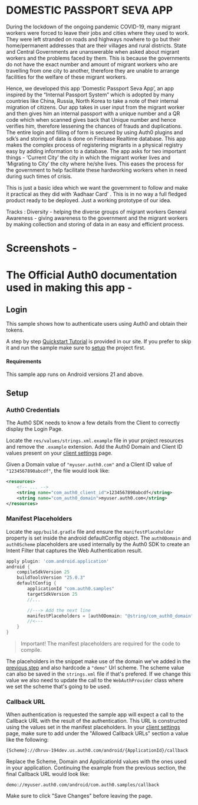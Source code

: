 # DOMESTIC PASSPORT SEVA APP

During the lockdown of the ongoing pandemic COVID-19, many migrant workers were forced to leave their jobs and cities where they used to work. They were left stranded on roads and highways nowhere to go but their home/permanent addresses that are their villages and rural districts. State and Central Governments are unanswerable when asked about migrant workers and the problems faced by them. This is because the governments do not have the exact number and amount of migrant workers who are travelling from one city to another, therefore they are unable to arrange facilities for the welfare of these migrant workers. 

Hence, we developed this app ‘Domestic Passport Seva App’, an app inspired by the “Internal Passport System” which is adopted by many countries like China, Russia, North Korea to take a note of their internal migration of citizens. Our app takes in user input from the migrant worker and then gives him an internal passport with a unique number and a QR code which when scanned gives back that Unique number and hence verifies him, therefore lessening the chances of frauds and duplications. The entire login and filling of form is secured by using Auth0 plugins and sdk’s and storing of data is done on Firebase Realtime database. 
This app makes the complex process of registering migrants in a  physical registry easy by adding information to a database. The app asks for two important things - ‘Current City’ the city in which the migrant worker lives and ‘Migrating to City’ the city where he/she lives. This eases the process for the government to help facilitate these hardworking workers when in need during such times of crisis. 

This is just a basic idea which we want the government to follow and make it practical as they did with ‘Aadhaar Card’ . This is in no way a full fledged product ready to be deployed. Just a working prototype of our idea.

Tracks : 
Diversity - helping the diverse groups of migrant workers
General Awareness - giving awareness to the government and the migrant workers by making collection and storing of data in an easy and efficient process. 


# Screenshots - 

# The Official Auth0 documentation used in making this app -
## Login

This sample shows how to authenticate users using Auth0 and obtain their tokens. 

A step by step [Quickstart Tutorial](https://auth0.com/docs/quickstart/native/android/00-login) is provided in our site. If you prefer to skip it and run the sample make sure to [setup](#setup) the project first.

#### Requirements

This sample app runs on Android versions 21 and above.

## Setup

### Auth0 Credentials

The Auth0 SDK needs to know a few details from the Client to correctly display the Login Page. 

Locate the `res/values/strings.xml.example` file in your project resources and remove the `.example` extension. Add the Auth0 Domain and Client ID values present on your [client settings](https://manage.auth0.com/#/clients) page.

Given a Domain value of `"myuser.auth0.com"` and a Client ID value of `"1234567890abcdf"`, the file would look like:

```xml
<resources>
    <!-- ... -->
    <string name="com_auth0_client_id">1234567890abcdf</string>
    <string name="com_auth0_domain">myuser.auth0.com</string>
</resources>
```

### Manifest Placeholders

Locate the `app/build.gradle` file and ensure the `manifestPlaceholder` property is set inside the android defaultConfig object. The `auth0Domain` and `auth0Scheme` placeholders are used internally by the Auth0 SDK to create an Intent Filter that captures the Web Authentication result. 

```groovy
apply plugin: 'com.android.application'
android {
    compileSdkVersion 25
    buildToolsVersion "25.0.3"
    defaultConfig {
        applicationId "com.auth0.samples"
        targetSdkVersion 25
        //...

        //---> Add the next line
        manifestPlaceholders = [auth0Domain: "@string/com_auth0_domain", auth0Scheme: "demo"]
        //<---
    }
}
```

> Important! The manifest placeholders are required for the code to compile.

The placeholders in the snippet make use of the domain we've added in the [previous step](#auth0-credentials) and also hardcode a `"demo"` Url scheme. The scheme value can also be saved in the `strings.xml` file if that's prefered. If we change this value we also need to update the call to the `WebAuthProvider` class where we set the scheme that's going to be used.


### Callback URL

When authentication is requested the sample app will expect a call to the Callback URL with the result of the authentication. This URL is constructed using the values set in the manifest placeholders. In your [client settings](https://manage.auth0.com/#/clients) page, make sure to add under the "Allowed Callback URLs" section a value like the following:

```
{Scheme}://dhruv-194dev.us.auth0.com/android/{ApplicationId}/callback
```

Replace the Scheme, Domain and ApplicationId values with the ones used in your application. Continuing the example from the previous section, the final Callback URL would look like:

```
demo://myuser.auth0.com/android/com.auth0.samples/callback
```

Make sure to click "Save Changes" before leaving the page.
